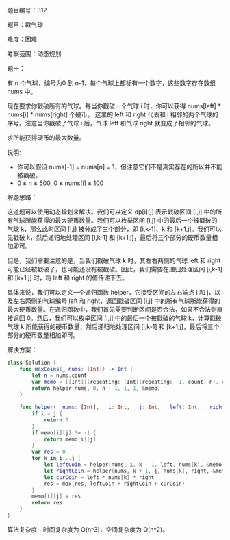 题目编号：312

题目：戳气球

难度：困难

考察范围：动态规划

题干：

有 n 个气球，编号为0 到 n-1，每个气球上都标有一个数字，这些数字存在数组 nums 中。

现在要求你戳破所有的气球。每当你戳破一个气球 i 时，你可以获得 nums[left] * nums[i] * nums[right] 个硬币。 这里的 left 和 right 代表和 i 相邻的两个气球的序号。注意当你戳破了气球 i 后，气球 left 和气球 right 就变成了相邻的气球。

求所能获得硬币的最大数量。

说明:

- 你可以假设 nums[-1] = nums[n] = 1，但注意它们不是真实存在的所以并不能被戳破。
- 0 ≤ n ≤ 500, 0 ≤ nums[i] ≤ 100

解题思路：

这道题可以使用动态规划来解决。我们可以定义 dp[i][j] 表示戳破区间 [i,j] 中的所有气球所能获得的最大硬币数量。我们可以枚举区间 [i,j] 中的最后一个被戳破的气球 k，那么此时区间 [i,j] 被分成了三个部分，即 [i,k-1]、k 和 [k+1,j]。我们可以先戳破 k，然后递归地处理区间 [i,k-1] 和 [k+1,j]，最后将三个部分的硬币数量相加即可。

但是，我们需要注意的是，当我们戳破气球 k 时，其左右两侧的气球 left 和 right 可能已经被戳破了，也可能还没有被戳破。因此，我们需要在递归处理区间 [i,k-1] 和 [k+1,j] 时，将 left 和 right 的值传递下去。

具体来说，我们可以定义一个递归函数 helper，它接受区间的左右端点 i 和 j，以及左右两侧的气球编号 left 和 right，返回戳破区间 [i,j] 中的所有气球所能获得的最大硬币数量。在递归函数中，我们首先需要判断区间是否合法，如果不合法则直接返回 0。然后，我们可以枚举区间 [i,j] 中的最后一个被戳破的气球 k，计算戳破气球 k 所能获得的硬币数量，然后递归地处理区间 [i,k-1] 和 [k+1,j]，最后将三个部分的硬币数量相加即可。

解决方案：

```swift
class Solution {
    func maxCoins(_ nums: [Int]) -> Int {
        let n = nums.count
        var memo = [[Int]](repeating: [Int](repeating: -1, count: n), count: n)
        return helper(nums, 0, n - 1, 1, 1, &memo)
    }
    
    func helper(_ nums: [Int], _ i: Int, _ j: Int, _ left: Int, _ right: Int, _ memo: inout [[Int]]) -> Int {
        if i > j {
            return 0
        }
        if memo[i][j] != -1 {
            return memo[i][j]
        }
        var res = 0
        for k in i...j {
            let leftCoin = helper(nums, i, k - 1, left, nums[k], &memo)
            let rightCoin = helper(nums, k + 1, j, nums[k], right, &memo)
            let curCoin = left * nums[k] * right
            res = max(res, leftCoin + rightCoin + curCoin)
        }
        memo[i][j] = res
        return res
    }
}
```

算法复杂度：时间复杂度为 O(n^3)，空间复杂度为 O(n^2)。